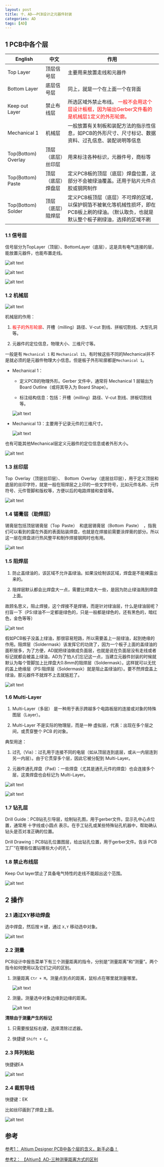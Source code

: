```yaml
---
layout: post
title: 十、AD——PCB设计之元器件封装
categories: AD
tags: [AD]
---
```



## 1 PCB中各个层

| English |  中文  |  作用 |
|---------|-------|-------|
| Top Layer      | 顶层信号层 | 主要用来放置走线和元器件 |
| Bottom Layer   | 底层信号层 | 同上，就是一个在上面一个在背面 |
| Keep out Layer | 禁止布线层 | 所选区域外禁止布线。 <font color="red">一般不会用这个层设计板框，因为输出Gerber文件看的是机械层1定义的外形轮廓。 |
| Mechanical 1   | 机械层     | 一般放置有关制板和装配方法的指示性信息，如PCB的外形尺寸、尺寸标记、数据资料、过孔信息、装配说明等信息 |
| Top(Bottom) Overlay| 顶层（底层）丝印层 | 用来标注各种标识，元器件号，商标等 |
| Top(Bottom) Paste  | 顶层（底层）焊盘层 | 定义PCB板的顶层（底层）焊盘位置，这部分不会被绿油覆盖。还用于贴片元件点胶或钢网制作 |
| Top(Bottom) Solder | 顶层（底层）阻焊层 | 定义PCB板顶层（底层）不可焊的区域，以保护铜箔不被氧化等机械性损坏，即在PCB板上刷的绿油。（默认取负，也就是默认整个板子刷绿油，选择的区域不刷 |


### 1.1 信号层

信号层分为TopLayer（顶层）、BottomLayer（底层），这是具有电气连接的层，能放置元器件，也能布置走线。

![alt text](./10_image/image-2.png)

![alt text](./10_image/image-3.png)

![alt text](./10_image/image-4.png)

### 1.2 机械层

![alt text](./10_image/image-5.png)

机械层的作用：

1. <font color="red">板子的外形轮廓</font>、开槽（milling）路径、V-cut 割线、拼板切割线、大型孔洞等。

2. 元器件的定位信息，物理大小、三维尺寸等。

一般是有 `Mechanical 1` 和 `Mechanical 13`。有时候这些不同的Mechanical并不是就必须的是元器件物理大小信息。但是板子外形轮廓都是`Mechanical 1`。

- Mechanical 1：
    
    - 定义PCB的物理外形。Gerber 文件中，通常将 Mechanical 1 层输出为 Board Outline（或将其导入为 Board Shape）。

    - 标注结构信息：包括：开槽（milling）路径、V-cut 割线、拼板切割线等。

    ![alt text](./10_image/image-16.png)

- Mechanical 13：主要用于记录元件的三维尺寸。
    
    ![alt text](./10_image/image-17.png)

也有可能其他Mechanical层定义元器件的定位信息或者外形大小。

![alt text](./10_image/image-18.png)

### 1.3 丝印层

Top Overlay（顶层丝印层）、 Bottom Overlay（底层丝印层），用于定义顶层和底层的丝印字符，就是一般在阻焊层之上印的一些文字符号，比如元件名称、元件符号、元件管脚和版权等，方便以后的电路焊接和查错等。

![alt text](./10_image/image-6.png)

### 1.4 锡膏层（助焊层）

锡膏层包括顶层锡膏层（Top Paste） 和底层锡膏层（Bottom Paste） ，指我们可以看到的露在外面的表面贴装焊盘，也就是在焊接前需要涂焊膏的部分。所以这一层在焊盘进行热风整平和制作焊接钢网时也有用。

![alt text](./10_image/image-7.png)

### 1.5 阻焊层

1. 防止盖绿油的，该区域不允许盖绿油。如果没绘制该区域，焊盘是不能裸露出来的。

2. 阻焊层默认都会比焊盘大一点，需要比焊盘大一些，是因为防止绿油溅到焊盘上面。

故顾名思义，阻止焊接，这个焊接不是焊锡，而是针对绿油层，什么是绿油层呢？扫盲一下（PS:绿油不一定都是绿色的，只是一般都是绿色的，还有黑色的，暗红色，金色等等）

![alt text](./10_image/image.png)

假如PCB板子没盖上绿油，那很容易短路，所以需要盖上一层绿油，起到绝缘的作用。阻焊层（Soldermask）该发挥它的功效了，因为一个板子上面的盖绿油的面积居多，为了方便，AD就把绿油做成负面层，也就是说在负面层没有走线或者标记就都会被盖上绿油，AD为了怕人们忘记这一点，当建立元器件封装的时候就默认为每个管脚加上比焊盘大0.8mm的阻焊层（Soldermask）。这样就可以无忧的盖上绝缘层（PS:阻焊层（Soldermask）就是阻止盖绿油的）。要不然焊盘盖上绿油，那元器件不就焊不上去就尴尬了。

![alt text](./10_image/image-1.png)

### 1.6 Multi-Layer

1. Multi-Layer（多层） 是一种用于表示跨越多个电路板层的连接或对象的特殊图层（Layer）。

2. Multi-Layer 不是实际的物理层，而是一种 虚拟层，代表：出现在多个层之间，或贯穿整个 PCB 的对象。


典型用途：

1. 过孔（Via）：过孔用于连接不同的电层（如从顶层连到底层，或从一内层连到另一内层）。由于它贯穿多个层，因此它被分配到 Multi-Layer。

2. 元器件通孔焊盘（Pad）：一些焊盘（尤其是通孔元件的焊盘）也会连接多个层，这类焊盘也会标记为 Multi-Layer。

![alt text](./10_image/image-8.png)

![alt text](./10_image/image-10.png)

### 1.7 钻孔层

Drill Guide：PCB钻孔引导层，绘制钻孔图，用于gerber文件。显示孔中心点位置，通常用 十字线或小圆点 表示。在手工钻孔或某些特殊钻孔机器中，帮助确认钻头是否对准正确的位置。

Drill Drawing：PCB钻孔位置图层，给出钻孔位置，用于gerber文件。告诉 PCB 工厂“在哪些位置钻哪些大小的孔”。


### 1.8 禁止布线层

Keep Out layer禁止了具备电气特性的走线不能超出这个范围。

![alt text](./10_image/image-9.png)


## 2 操作


### 2.1 通过XY移动焊盘

选中焊盘，然后按 `M` 键，通过 `X,Y` 移动选中对象。

![alt text](./10_image/image-11.png)

### 2.2 测量

PCB设计中报告菜单下有三个测量距离的指令，分别是“测量距离”和“测量”。两个指令如何使用以及它们之间的区别。

1. 测量距离 `Ctr + M`。测量点到点的距离，鼠标点在哪里就测量哪里。

    ![alt text](./10_image/image-12.png)

2. 测量。测量选中对象边缘到边缘的距离。

    ![alt text](./10_image/image-13.png)


**清除由于测量产生的标记**

1. 只需要按鼠标右键，选择清除过滤器。

2. 快捷键 `Shift + C`。

### 2.3 阵列粘贴

快捷键EA

![alt text](./10_image/image-14.png)

### 2.4 裁剪导线

快捷键：EK

比如丝印画到了焊盘上面。

![alt text](./10_image/image-15.png)

## 参考

[参考1： Altium Designer PCB中各个层的含义，新手必备！](https://blog.csdn.net/peiorrong/article/details/148453128)

[参考2： 【Altium】AD-三种测量距离方式的区别](https://zhuanlan.zhihu.com/p/14758666432)